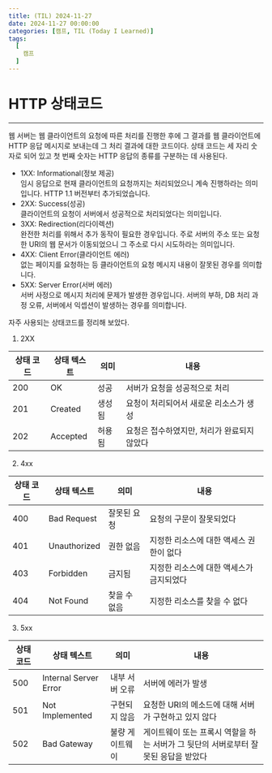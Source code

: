 ```yaml
---
title: (TIL) 2024-11-27
date: 2024-11-27 00:00:00
categories: [캠프, TIL (Today I Learned)]
tags:
  [
    캠프
  ]
---
```


# HTTP 상태코드
---
웹 서버는 웹 클라이언트의 요청에 따른 처리를 진행한 후에 그 결과를 웹 클라이언트에 HTTP 응답 메시지로 보내는데 그 처리 결과에 대한 코드이다.
상태 코드는 세 자리 숫자로 되어 있고 첫 번째 숫자는 HTTP 응답의 종류를 구분하는 데 사용된다.

- 1XX: Informational(정보 제공)  
  임시 응답으로 현재 클라이언트의 요청까지는 처리되었으니 계속 진행하라는 의미입니다. HTTP 1.1 버전부터 추가되었습니다.
- 2XX: Success(성공)  
  클라이언트의 요청이 서버에서 성공적으로 처리되었다는 의미입니다.
- 3XX: Redirection(리다이렉션)  
  완전한 처리를 위해서 추가 동작이 필요한 경우입니다. 주로 서버의 주소 또는 요청한 URI의 웹 문서가 이동되었으니 그 주소로 다시 시도하라는 의미입니다.
- 4XX: Client Error(클라이언트 에러)    
  없는 페이지를 요청하는 등 클라이언트의 요청 메시지 내용이 잘못된 경우를 의미합니다.
- 5XX: Server Error(서버 에러)  
  서버 사정으로 메시지 처리에 문제가 발생한 경우입니다. 서버의 부하, DB 처리 과정 오류, 서버에서 익셉션이 발생하는 경우를 의미합니다.


자주 사용되는 상태코드를 정리해 보았다.

1. 2XX

| 상태 코드 | 상태 텍스트 | 의미 | 내용 |
|---|---|---|---|
| 200 | OK | 성공 |서버가 요청을 성공적으로 처리 |
| 201 | Created | 생성됨 |요청이 처리되어서 새로운 리소스가 생성 |
| 202 | Accepted | 허용됨 |요청은 접수하였지만, 처리가 완료되지 않았다 |

2. 4xx

| 상태 코드 | 상태 텍스트 | 의미 | 내용 |
|---|---|---|---|
| 400 | Bad Request | 잘못된 요청 |요청의 구문이 잘못되었다 |
| 401 | Unauthorized | 권한 없음 |지정한 리소스에 대한 액세스 권한이 없다 |
| 403 | Forbidden | 금지됨 |지정한 리소스에 대한 액세스가 금지되었다 |
| 404 | Not Found | 찾을 수 없음 |지정한 리소스를 찾을 수 없다 |

3. 5xx

| 상태 코드 | 상태 텍스트 | 의미 | 내용 |
|---|---|---|---|
| 500 | Internal Server Error | 내부 서버 오류 | 서버에 에러가 발생 |
| 501 | Not Implemented | 구현되지 않음 |요청한 URI의 메소드에 대해 서버가 구현하고 있지 않다 |
| 502 | Bad Gateway | 불량 게이트웨이 |게이트웨이 또는 프록시 역할을 하는 서버가 그 뒷단의 서버로부터 잘못된 응답을 받았다 |